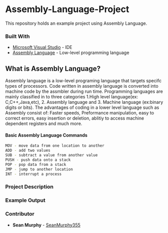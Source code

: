 # Assembly-Language-Project
This repository holds an example project using Assembly Language.

### Built With
* [Microsoft Visual Studio](https://visualstudio.microsoft.com/pl/) - IDE
* [Assembly Language](https://en.wikipedia.org/wiki/Assembly_language) - Low-level programming language

## What is Assembly Language?
Assembly language is a low-level programing language that targets specifc types of processors. Code written in assembly language is converted into machine code by the assmbler during run time. Programming languages are mainly classified in to three categories 1.High level language(ex: C,C++,Java,etc), 2. Assembly language and 3. Machine language (ex:binary digits or bits). The advantages of coding in a lower level language such as Assembly consist of: Faster speeds, Preformance manipulation, easy to correct errors, easy insertion or deletion, ablitiy to access machine dependent registers and much more.

#### Basic Assembly Language Commands
~~~sh
MOV - move data from one location to another
ADD - add two values
SUB - subtract a value from another value
PUSH - push data onto a stack
POP - pop data from a stack
JMP - jump to another location
INT - interrupt a process
~~~

### Project Description


### Example Output

### Contributor

* **Sean Murphy** - [SeanMurphy355](https://github.com/Seanmurphy355)

##
